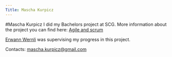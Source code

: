 ```yaml
---
Title: Mascha Kurpicz
---
```

#Mascha Kurpicz
I did my Bachelors project at SCG.
More information about the project you can find here: [Agile and scrum](%base_url%/wiki/projects/archive/bachelorsprojects/Agility)

[Erwann Wernli](http://www.ewernli.com/web/guest/29) was supervising my progress in this project.

Contacts: mascha.kurpicz@gmail.com 
